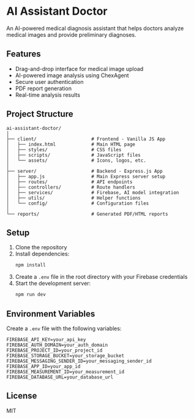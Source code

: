# AI Assistant Doctor

An AI-powered medical diagnosis assistant that helps doctors analyze medical images and provide preliminary diagnoses.

## Features

- Drag-and-drop interface for medical image upload
- AI-powered image analysis using ChexAgent
- Secure user authentication
- PDF report generation
- Real-time analysis results

## Project Structure

```
ai-assistant-doctor/
│
├── client/                    # Frontend - Vanilla JS App
│   ├── index.html             # Main HTML page
│   ├── styles/                # CSS files
│   ├── scripts/               # JavaScript files
│   └── assets/                # Icons, logos, etc.
│
├── server/                    # Backend - Express.js App
│   ├── app.js                 # Main Express server setup
│   ├── routes/                # API endpoints
│   ├── controllers/           # Route handlers
│   ├── services/              # Firebase, AI model integration
│   ├── utils/                 # Helper functions
│   └── config/                # Configuration files
│
└── reports/                   # Generated PDF/HTML reports
```

## Setup

1. Clone the repository
2. Install dependencies:
   ```bash
   npm install
   ```
3. Create a `.env` file in the root directory with your Firebase credentials
4. Start the development server:
   ```bash
   npm run dev
   ```

## Environment Variables

Create a `.env` file with the following variables:

```
FIREBASE_API_KEY=your_api_key
FIREBASE_AUTH_DOMAIN=your_auth_domain
FIREBASE_PROJECT_ID=your_project_id
FIREBASE_STORAGE_BUCKET=your_storage_bucket
FIREBASE_MESSAGING_SENDER_ID=your_messaging_sender_id
FIREBASE_APP_ID=your_app_id
FIREBASE_MEASUREMENT_ID=your_measurement_id
FIREBASE_DATABASE_URL=your_database_url
```

## License

MIT 
